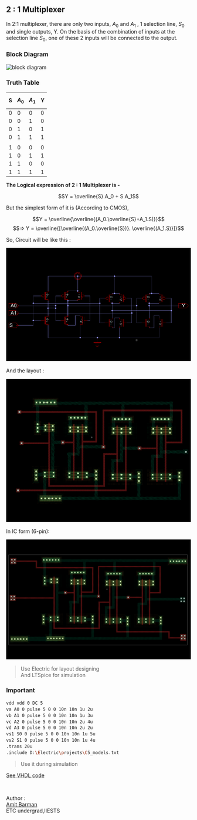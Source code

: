## 2 : 1 Multiplexer

In 2:1 multiplexer, there are only two inputs, $A_0$ and $A_1$ , 1 selection line, $S_0$ and single outputs, Y. On the basis of the combination of inputs at the selection line $S_0$, one of these 2 inputs will be connected to the output.

### Block Diagram


![block diagram](https://static.javatpoint.com/tutorial/digital-electronics/images/multiplexer.png)

### Truth Table

|S|$$A_0$$|$$A_1$$|Y|
|-|-|-|-|
|0|0|0|0|
|0|0|1|0|
|0|1|0|1|
|0|1|1|1|
| | | | |
|1|0|0|0|
|1|0|1|1|
|1|1|0|0|
|1|1|1|1|


**The Logical expression of 2 : 1 Multiplexer is -**

$$Y = \overline{S}.A_0 + S.A_1$$

But the simplest form of it is (According to CMOS),

$$Y = \overline{\overline{(A_0.\overline{S}+A_1.S)}}$$
$$=> Y = \overline{[\overline{(A_0.\overline{S})}. \overline{(A_1.S)}]}$$

So, Circuit will be like this :

![circuit](./mux.png)

And the layout :

![layout](./2_1_mux_layout.png)


In IC form (6-pin):

![ic](./mux_ic_form.png)


> Use Electric for layout designing<br>
> And LTSpice for simulation


### Important

```bash
vdd vdd 0 DC 5
va A0 0 pulse 5 0 0 10n 10n 1u 2u
vb A1 0 pulse 5 0 0 10n 10n 1u 3u
vc A2 0 pulse 5 0 0 10n 10n 2u 4u
vd A3 0 pulse 5 0 0 10n 10n 2u 2u
vs1 S0 0 pulse 5 0 0 10n 10n 1u 5u
vs2 S1 0 pulse 5 0 0 10n 10n 1u 4u
.trans 20u
.include D:\Electric\projects\C5_models.txt
```

> Use it during simulation

[See VHDL code](./code.vhdl)

<br>

Author :<br>
[Amit Barman](https://abhisandhi.netlify.app/)<br>
ETC undergrad,IIESTS